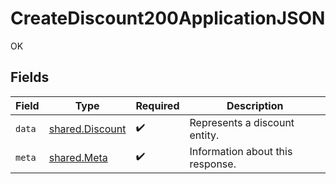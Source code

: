 # CreateDiscount200ApplicationJSON

OK


## Fields

| Field                                              | Type                                               | Required                                           | Description                                        |
| -------------------------------------------------- | -------------------------------------------------- | -------------------------------------------------- | -------------------------------------------------- |
| `data`                                             | [shared.Discount](../../models/shared/discount.md) | :heavy_check_mark:                                 | Represents a discount entity.                      |
| `meta`                                             | [shared.Meta](../../models/shared/meta.md)         | :heavy_check_mark:                                 | Information about this response.                   |